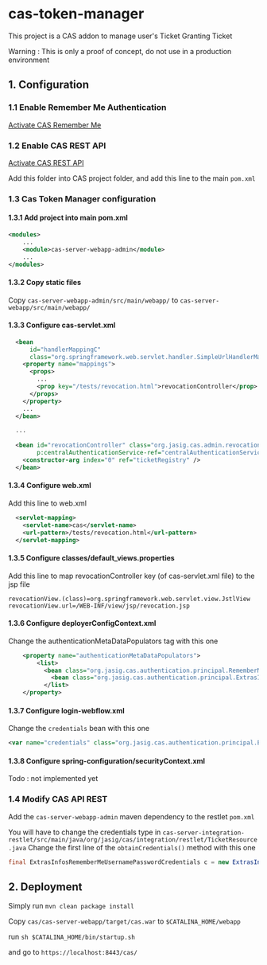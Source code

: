 # cas-token-manager

This project is a CAS addon to manage user's Ticket Granting Ticket

Warning : This is only a proof of concept, do not use in a production environment


## 1. Configuration

### 1.1 Enable Remember Me Authentication

[Activate CAS Remember Me](https://wiki.jasig.org/display/CASUM/Remember+Me)

### 1.2 Enable CAS REST API

[Activate CAS REST API](https://wiki.jasig.org/display/casum/restful+api)

Add this folder into CAS project folder, and add this line to the main `pom.xml`

### 1.3 Cas Token Manager configuration

#### 1.3.1 Add project into main pom.xml

```xml
<modules>
	...
	<module>cas-server-webapp-admin</module>
	...
</modules>
```

#### 1.3.2 Copy static files

Copy `cas-server-webapp-admin/src/main/webapp/` to `cas-server-webapp/src/main/webapp/`

#### 1.3.3 Configure cas-servlet.xml

```xml
  <bean
      id="handlerMappingC"
      class="org.springframework.web.servlet.handler.SimpleUrlHandlerMapping">
    <property name="mappings">
      <props>
        ...
        <prop key="/tests/revocation.html">revocationController</prop>
      </props>
    </property>
    ...
  </bean>

  ...
  
  <bean id="revocationController" class="org.jasig.cas.admin.revocation.UserRevocationController"
        p:centralAuthenticationService-ref="centralAuthenticationService">
    <constructor-arg index="0" ref="ticketRegistry" />
  </bean>

```

#### 1.3.4 Configure web.xml

Add this line to web.xml

```xml
  <servlet-mapping>
    <servlet-name>cas</servlet-name>
    <url-pattern>/tests/revocation.html</url-pattern>
  </servlet-mapping>
```

#### 1.3.5 Configure classes/default_views.properties

Add this line to map revocationController key (of cas-servlet.xml file) to the jsp file

```
revocationView.(class)=org.springframework.web.servlet.view.JstlView
revocationView.url=/WEB-INF/view/jsp/revocation.jsp
```

#### 1.3.6 Configure deployerConfigContext.xml

Change the authenticationMetaDataPopulators tag with this one

```xml
    <property name="authenticationMetaDataPopulators">
        <list>
          <bean class="org.jasig.cas.authentication.principal.RememberMeAuthenticationMetaDataPopulator" />
            <bean class="org.jasig.cas.authentication.principal.ExtrasInfosAuthenticationMetaDataPopulator" />
          </list>
    </property>
```

#### 1.3.7 Configure login-webflow.xml

Change the `credentials` bean with this one

```xml
<var name="credentials" class="org.jasig.cas.authentication.principal.ExtrasInfosRememberMeUsernamePasswordCredentials" />
```

#### 1.3.8 Configure spring-configuration/securityContext.xml

Todo : not implemented yet

### 1.4 Modify CAS API REST

Add the `cas-server-webapp-admin` maven dependency to the restlet `pom.xml`

You will have to change the credentials type in `cas-server-integration-restlet/src/main/java/org/jasig/cas/integration/restlet/TicketResource.java`
Change the first line of the `obtainCredentials()` method with this one

```java
final ExtrasInfosRememberMeUsernamePasswordCredentials c = new ExtrasInfosRememberMeUsernamePasswordCredentials();
```

## 2. Deployment

Simply run `mvn clean package install`

Copy `cas/cas-server-webapp/target/cas.war` to `$CATALINA_HOME/webapp`

run `sh $CATALINA_HOME/bin/startup.sh`

and go to `https://localhost:8443/cas/`